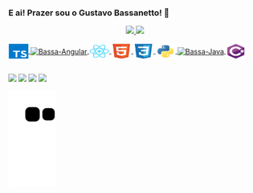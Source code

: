### E ai! Prazer sou o Gustavo Bassanetto! 👋

<div align="center">
  <a href="https://github.com/Bassanetto">
  <img height="150em" src="https://github-readme-stats.vercel.app/api?username=Bassanetto&show_icons=true&theme=dark&include_all_commits=true&count_private=true"/>
  <img height="150em" src="https://github-readme-stats.vercel.app/api/top-langs/?username=Bassanetto&layout=compact&langs_count=7&theme=dark"/>
</div>
<div style="display: inline_block"><br>
  <a href="https://github.com/search?&q=user%3ABassanetto+language%3Ajavascript">
  <img align="center" alt="Bassa-Ts" height="30" width="40" src="https://raw.githubusercontent.com/devicons/devicon/master/icons/typescript/typescript-plain.svg">
  </a>
  <a href="https://github.com/search?&q=user%3ABassanetto+language%3Aangular"> 
  <img align="center" alt="Bassa-Angular" height="30" width="40" src="https://cdn.jsdelivr.net/gh/devicons/devicon/icons/angularjs/angularjs-original.svg"">
  </a>
  <a href="https://github.com/search?&q=user%3ABassanetto+language%3Areact">                                                 
  <img align="center" alt="Bassa-React" height="30" width="40" src="https://raw.githubusercontent.com/devicons/devicon/master/icons/react/react-original.svg">
  </a>
  <a href="https://github.com/search?&q=user%3ABassanetto+language%3Ahtml">
  <img align="center" alt="Bassa-HTML" height="30" width="40" src="https://raw.githubusercontent.com/devicons/devicon/master/icons/html5/html5-original.svg">
  </a>
  <a href="https://github.com/search?&q=user%3ABassanetto+language%3Acss">
  <img align="center" alt="Bassa-CSS" height="30" width="40" src="https://raw.githubusercontent.com/devicons/devicon/master/icons/css3/css3-original.svg">
  </a>
  <a href="https://github.com/search?&q=user%3ABassanetto+language%3Apython">
  <img align="center" alt="Bassa-Python" height="30" width="40" src="https://raw.githubusercontent.com/devicons/devicon/master/icons/python/python-original.svg">
  </a>
  <a href="https://github.com/search?&q=user%3ABassanetto+language%3Ajava">
  <img align="center" alt="Bassa-Java" height="30" width="40" src="https://cdn.jsdelivr.net/gh/devicons/devicon/icons/java/java-original.svg">
  </a>
  <a href="https://github.com/search?&q=user%3ABassanetto+language%3Acsharp">
  <img align="center" alt="Bassa-Csharp" height="30" width="40" src="https://raw.githubusercontent.com/devicons/devicon/master/icons/csharp/csharp-original.svg">
  </a>
</div>
  
  ##
 
<div> 
  <a href="https://www.instagram.com/gustavo_bassanetto" target="_blank"><img src="https://img.shields.io/badge/-Instagram-%23E4405F?style=for-the-badge&logo=instagram&logoColor=white" target="_blank"></a>
 <a href="https://discord.gg/4GQkjkZFEQ" target="_blank"><img src="https://img.shields.io/badge/Discord-7289DA?style=for-the-badge&logo=discord&logoColor=white" target="_blank"></a> 
  <a href = "mailto:gustavo.almeidabassanetto@gmail.com"><img src="https://img.shields.io/badge/-Gmail-%23333?style=for-the-badge&logo=gmail&logoColor=white" target="_blank"></a>
  <a href="www.linkedin.com/in/bassanetto" target="_blank"><img src="https://img.shields.io/badge/-LinkedIn-%230077B5?style=for-the-badge&logo=linkedin&logoColor=white" target="_blank"></a> 
 
  ![Snake animation](https://github.com/rafaballerini/rafaballerini/blob/output/github-contribution-grid-snake.svg)
 
</div>
